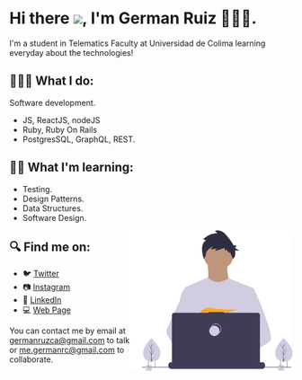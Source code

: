 # Hi there <img src="https://media.giphy.com/media/hvRJCLFzcasrR4ia7z/giphy.gif" width="25px">, I'm German Ruiz 🧑🏻‍💻.

I'm a student in Telematics Faculty at Universidad de Colima learning everyday about the technologies!

## 🧑🏻‍💻 What I do:
Software development.
- JS, ReactJS, nodeJS
- Ruby, Ruby On Rails
- PostgresSQL, GraphQL, REST.

## ✍🏼 What I'm learning:
- Testing.
- Design Patterns.
- Data Structures.
- Software Design.

<p align="right">
  <img src="me.svg" align="right" height="250" />
</p>



## 🔍 Find me on:

- 🐦 [Twitter](https://twitter.com/germanruzca "German's Twitter")
- 📷 [Instagram](https://www.instagram.com/germanruzca/ "German's Instagram")
- 🤝 [LinkedIn](https://www.linkedin.com/in/germanruzca/ "German's LinkedIn")
- 💻 [Web Page](https://www.germanruzca.social/ "German's web page")

You can contact me by email at germanruzca@gmail.com to talk or me.germanrc@gmail.com to collaborate.

